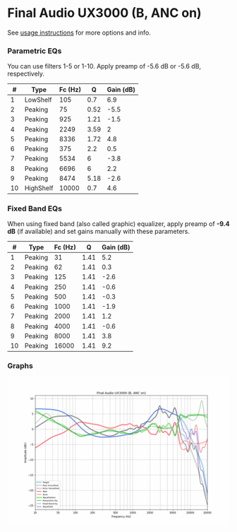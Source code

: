 # Final Audio UX3000 (B, ANC on)
See [usage instructions](https://github.com/jaakkopasanen/AutoEq#usage) for more options and info.

### Parametric EQs
You can use filters 1-5 or 1-10. Apply preamp of -5.6 dB or -5.6 dB, respectively.

|   # | Type      |   Fc (Hz) |    Q |   Gain (dB) |
|-----|-----------|-----------|------|-------------|
|   1 | LowShelf  |       105 | 0.7  |         6.9 |
|   2 | Peaking   |        75 | 0.52 |        -5.5 |
|   3 | Peaking   |       925 | 1.21 |        -1.5 |
|   4 | Peaking   |      2249 | 3.59 |         2   |
|   5 | Peaking   |      8336 | 1.72 |         4.8 |
|   6 | Peaking   |       375 | 2.2  |         0.5 |
|   7 | Peaking   |      5534 | 6    |        -3.8 |
|   8 | Peaking   |      6696 | 6    |         2.2 |
|   9 | Peaking   |      8474 | 5.18 |        -2.6 |
|  10 | HighShelf |     10000 | 0.7  |         4.6 |

### Fixed Band EQs
When using fixed band (also called graphic) equalizer, apply preamp of **-9.4 dB** (if available) and set gains manually with these parameters.

|   # | Type    |   Fc (Hz) |    Q |   Gain (dB) |
|-----|---------|-----------|------|-------------|
|   1 | Peaking |        31 | 1.41 |         5.2 |
|   2 | Peaking |        62 | 1.41 |         0.3 |
|   3 | Peaking |       125 | 1.41 |        -2.6 |
|   4 | Peaking |       250 | 1.41 |        -0.6 |
|   5 | Peaking |       500 | 1.41 |        -0.3 |
|   6 | Peaking |      1000 | 1.41 |        -1.9 |
|   7 | Peaking |      2000 | 1.41 |         1.2 |
|   8 | Peaking |      4000 | 1.41 |        -0.6 |
|   9 | Peaking |      8000 | 1.41 |         3.8 |
|  10 | Peaking |     16000 | 1.41 |         9.2 |

### Graphs
![](./Final%20Audio%20UX3000%20(B,%20ANC%20on).png)
